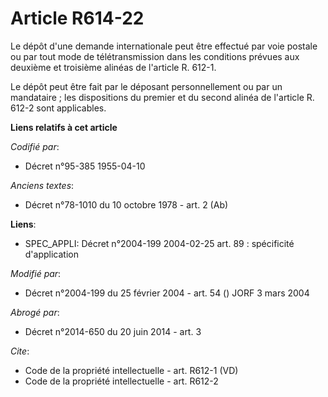 # Article R614-22

Le dépôt d'une demande internationale peut être effectué par voie postale ou par tout mode de télétransmission dans les
conditions prévues aux deuxième et troisième alinéas de l'article R. 612-1. 

Le dépôt peut être fait par le déposant personnellement ou par un mandataire ; les dispositions du premier et du second
alinéa de l'article R. 612-2 sont applicables.

**Liens relatifs à cet article**

_Codifié par_:

  - Décret n°95-385 1955-04-10

_Anciens textes_:

  - Décret n°78-1010 du 10 octobre 1978 - art. 2 (Ab)

**Liens**:

  - SPEC_APPLI: Décret n°2004-199 2004-02-25 art. 89 : spécificité d'application

_Modifié par_:

  - Décret n°2004-199 du 25 février 2004 - art. 54 () JORF 3 mars 2004

_Abrogé par_:

  - Décret n°2014-650 du 20 juin 2014 - art. 3

_Cite_:

  - Code de la propriété intellectuelle - art. R612-1 (VD)
  - Code de la propriété intellectuelle - art. R612-2
